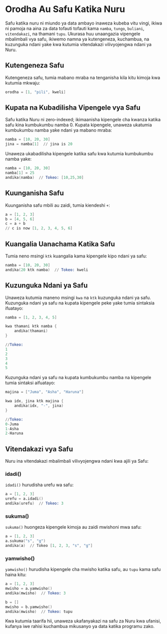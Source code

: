 # Orodha Au Safu Katika Nuru

Safu katika nuru ni miundo ya data ambayo inaweza kubeba vitu vingi, ikiwa ni pamoja na aina za data tofauti tofauti kama `namba`, `tungo`, `buliani`, `vitendakazi`, na thamani `tupu`. Ukurasa huu unaangazia vipengele mbalimbali vya safu, ikiwemo namna ya kutengeneza, kuchambua, na kuzunguka ndani yake kwa kutumia vitendakazi vilivyojengwa ndani ya Nuru.

## Kutengeneza Safu

Kutengeneza safu, tumia mabano mraba na tenganisha kila kitu kimoja kwa kutumia mkwaju:

```s
orodha = [1, "pili", kweli]
```

## Kupata na Kubadilisha Vipengele vya Safu

Safu katika Nuru ni zero-indexed; ikimaanisha kipengele cha kwanza katika safu kina kumbukumbu namba 0. Kupata kipengele, unaweza ukatumia kumbukumbu namba yake ndani ya mabano mraba:

```s
namba = [10, 20, 30]
jina = namba[1]  // jina is 20
```

Unaweza ukabadilisha kipengele katika safu kwa kutumia kumbukumbu namba yake:

```s
namba = [10, 20, 30]
namba[1] = 25
andika(namba)  // Tokeo: [10,25,30]
```

## Kuunganisha Safu

Kuunganisha safu mbili au zaidi, tumia kiendeshi `+`:

```s
a = [1, 2, 3]
b = [4, 5, 6]
c = a + b
// c is now [1, 2, 3, 4, 5, 6]
```

## Kuangalia Uanachama Katika Safu

Tumia neno msingi `ktk` kuangalia kama kipengele kipo ndani ya safu:

```s
namba = [10, 20, 30]
andika(20 ktk namba)  // Tokeo: kweli
```

## Kuzunguka Ndani ya Safu

Unaweza kutumia maneno msingi `kwa` na `ktk` kuzunguka ndani ya safu. Kuzunguka ndani ya safu na kupata kipengele peke yake tumia sintaksia ifuatayo:

```s
namba = [1, 2, 3, 4, 5]

kwa thamani ktk namba {
    andika(thamani)
}

//Tokeo:
1
2
3
4
5
```

Kuzunguka ndani ya safu na kupata kumbukumbu namba na kipengele tumia sintaksi aifuatayo:

```s
majina = ["Juma", "Asha", "Haruna"]

kwa idx, jina ktk majina {
    andika(idx, "-", jina)
}

//Tokeo:
0-Juma
1-Asha
2-Haruna
```

## Vitendakazi vya Safu

Nuru ina vitendakazi mbalimbali vilivyojengwa ndani kwa ajili ya Safu:

### idadi()

`idadi()` hurudisha urefu wa safu:

```s
a = [1, 2, 3]
urefu = a.idadi()
andika(urefu)  // Tokeo: 3
```

### sukuma()

`sukuma()` huongeza kipengele kimoja au zaidi mwishoni mwa safu:

```s
a = [1, 2, 3]
a.sukuma("s", "g")
andika(a)  // Tokeo [1, 2, 3, "s", "g"]
```

### yamwisho()

`yamwisho()` hurudisha kipengele cha mwisho katika safu, au `tupu` kama safu haina kitu:

```s
a = [1, 2, 3]
mwisho = a.yamwisho()
andika(mwisho)  // Tokeo: 3

b = []
mwisho = b.yamwisho()
andika(mwisho)  // Tokeo: tupu
```

Kwa kutumia taarifa hii, unaweza ukafanyakazi na safu za Nuru kwa ufanisi, kufanya iwe rahisi kuchambua mikusanyo ya data katika programu zako.
